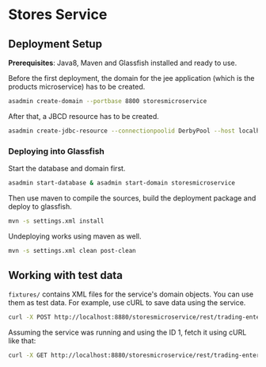 Stores Service
==============

## Deployment Setup

**Prerequisites**: Java8, Maven and Glassfish installed and ready to use.

Before the first deployment, the domain for the jee application (which is the products microservice) has to be created.


```bash
asadmin create-domain --portbase 8800 storesmicroservice
```

After that, a JBCD resource has to be created.

```bash
asadmin create-jdbc-resource --connectionpoolid DerbyPool --host localhost --port 8848  jdbc/CoCoMEStoresServiceDB
```

### Deploying into Glassfish

Start the database and domain first.

```bash
asadmin start-database & asadmin start-domain storesmicroservice
```

Then use maven to compile the sources, build the deployment package and deploy to glassfish.

```bash
mvn -s settings.xml install
```

Undeploying works using maven as well.

```bash
mvn -s settings.xml clean post-clean
```

## Working with test data

`fixtures/` contains XML files for the service's domain objects. You can use them as test data. For example, use cURL to save data using the service.

```bash
curl -X POST http://localhost:8880/storesmicroservice/rest/trading-enterprises -H "Content-Type: application/xml" -d @fixtures/tradingenterprise/1.xml
```

Assuming the service was running and using the ID 1, fetch it using cURL like that:

```bash
curl -X GET http://localhost:8880/storesmicroservice/rest/trading-enterprises/1 -H "Accept: application/xml"
```